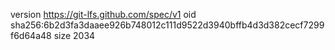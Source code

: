 version https://git-lfs.github.com/spec/v1
oid sha256:6b2d3fa3daaee926b748012c111d9522d3940bffb4d3d382cecf7299f6d64a48
size 2034

